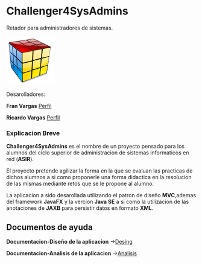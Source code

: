 # Challenger4SysAdmins

Retador para administradores de sistemas.

![logo](/docs/DesingSnapshots/logo.png)

Desarolladores:

**Fran Vargas** [Perfil](https://github.com/fvarrui)

**Ricardo Vargas** [Perfil](https://github.com/RicardoVargasLeslie)

### Explicacion Breve

**Challenger4SysAdmins** es el nombre de un proyecto pensado para los alumnos del ciclo superior de administracion de sistemas informaticos en red (**ASIR**).

El proyecto pretende agilizar la forma en la que se evaluan las practicas de dichos alumnos a si como proponerle una forma didactica en la resolucion de las mismas mediante retos que se le propone al alumno.

La aplicacion a sido desarollada utilizando el patron de  diseño **MVC**,ademas del framework **JavaFX** y la vercion **Java SE** a si como la utilizacion de las anotaciones de **JAXB** para persistir datos en formato **XML**.

## Documentos de ayuda

**Documentacion-Diseño de la aplicacion** ->[Desing](/docs/design.md)

**Documentacion-Analisis de la aplicacion** ->[Analisis](/docs/Analisis.md)



